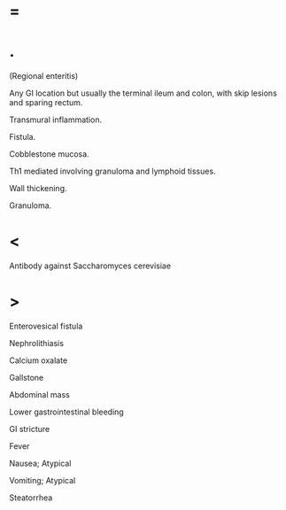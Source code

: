 # =

# .

(Regional enteritis)

Any GI location but usually the terminal ileum and colon, with skip lesions and sparing rectum.

Transmural inflammation.

Fistula.

Cobblestone mucosa.

Th1 mediated involving granuloma and lymphoid tissues.

Wall thickening.

Granuloma.

# <

Antibody against Saccharomyces cerevisiae

# >

Enterovesical fistula

Nephrolithiasis

Calcium oxalate

Gallstone

Abdominal mass

Lower gastrointestinal bleeding

GI stricture

Fever

Nausea; Atypical

Vomiting; Atypical

Steatorrhea
